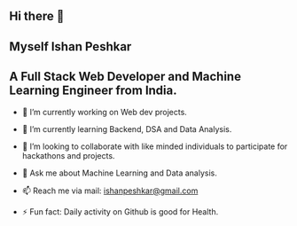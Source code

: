 ## Hi there 👋
## Myself Ishan Peshkar
## A Full Stack Web Developer and Machine Learning Engineer from India.

<!--
**ISHANPESHKAR/ISHANPESHKAR** is a ✨ _special_ ✨ repository because its `README.md` (this file) appears on your GitHub profile.

Here are some ideas to get you started:
-->
- 🔭 I’m currently working on Web dev projects.
  
- 🌱 I’m currently learning Backend, DSA and Data Analysis.
  
- 👯 I’m looking to collaborate with like minded individuals to participate for hackathons and projects.
  
- 💬 Ask me about Machine Learning and Data analysis.
  
- 📫 Reach me via mail: ishanpeshkar@gmail.com
  
- ⚡ Fun fact: Daily activity on Github is good for Health. 

